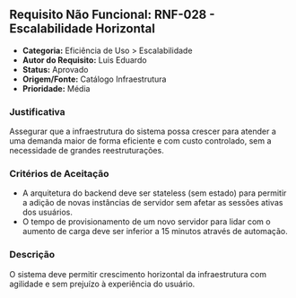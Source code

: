 ## Requisito Não Funcional: RNF-028 - Escalabilidade Horizontal

- **Categoria:** Eficiência de Uso > Escalabilidade
- **Autor do Requisito:** Luis Eduardo
- **Status:** Aprovado
- **Origem/Fonte:** Catálogo Infraestrutura
- **Prioridade:** Média

### Justificativa

Assegurar que a infraestrutura do sistema possa crescer para atender a uma demanda maior de forma eficiente e com custo controlado, sem a necessidade de grandes reestruturações.

### Critérios de Aceitação

- A arquitetura do backend deve ser stateless (sem estado) para permitir a adição de novas instâncias de servidor sem afetar as sessões ativas dos usuários.
- O tempo de provisionamento de um novo servidor para lidar com o aumento de carga deve ser inferior a 15 minutos através de automação.

### Descrição

O sistema deve permitir crescimento horizontal da infraestrutura com agilidade e sem prejuízo à experiência do usuário.